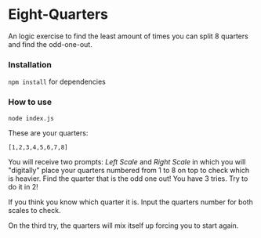 # Eight-Quarters

An logic exercise to find the least amount of times you can split 8 quarters and find the odd-one-out.

### Installation

`npm install` for dependencies

### How to use

```
node index.js
```

These are your quarters:

```
[1,2,3,4,5,6,7,8]
```

You will receive two prompts: *Left Scale* and *Right Scale* in which you will "digitally" place your quarters numbered from 1 to 8 on top to check which is heavier. Find the quarter that is the odd one out! You have 3 tries. Try to do it in 2!

If you think you know which quarter it is. Input the quarters number for both scales to check.

On the third try, the quarters will mix itself up forcing you to start again.
